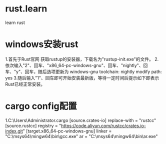 # rust.learn
learn rust
# windows安装rust
1.首先于Rust官网 获取rustup的安装器，下载名为"rustup-init.exe"的文件。
2.依次输入"2"、回车、"x86_64-pc-windows-gnu"、回车、"nightly"、回车、"y"、回车，随后选项更新为
windows-gnu
toolchain: nightly
modify path: yes
3.随后输入"1"、回车即可开始安装最新版，等待一定时间后提示如下即表示Rust已经正常安装。

# cargo config配置
1.C:\Users\Administrator\.cargo
[source.crates-io]
replace-with = "rustcc"
[source.rustcc]
registry = "https://code.aliyun.com/rustcc/crates.io-index.git"
[target.x86_64-pc-windows-gnu]
linker = "C:\\msys64\\mingw64\\bin\\gcc.exe"
ar = "C:\\msys64\\mingw64\\bin\\ar.exe"

